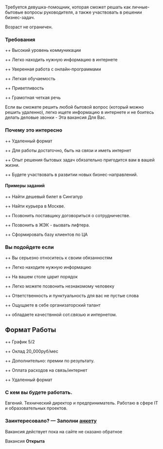 
Требуется девушка-помощник, которая
сможет решать как личные-бытовые вопросы руководителя, а также
участвовать в решении бизнес-задач.

Возраст не ограничен.

### Требования

++ Высокий уровень коммуникации

++ Легко находить нужную информацию в интернете

++ Уверенная работа с онлайн-программами

++ Легкая обучаемость

++ Приветливость

++ Грамотная четкая речь

Если вы сможете решить любой бытовой вопрос (который можно решить удаленно), 
легко ищете информацию в интернете
и не боитесь делать деловые звонки - Эта вакансия Для Вас.
 
### Почему это интересно

++ Удаленный формат

++ Для работы достаточно, быть на связи и иметь интернет

++ Опыт решения бытовых задач обязательно пригодится вам в вашей жизни.

++ Будете участвовать в развитии новых бизнес-направлений.


#### Примеры заданий 

++ Найти дешевый билет в Сингапур

++ Найти курьера в Москве.

++ Позвонить поставщику договориться о сотрудничестве.

++ Позвонить в ЖЭК - вызвать лифтера.

++ Сформировать базу клиентов по ЦА

### Вы подойдете если

++ Вы серьезно относитесь к своим обязанностям

++ Легко находите нужную информацию

++ На вашем столе царит порядок

++ Легко можете позвонить незнакомому человекy

++ Ответственность и пунктуальность для вас не пустые слова

++ Ощущаете в себе организаторский талант

++ обладаете качествнной сот.связью и интернетом.


## Формат Работы

++ График 5/2

++ Оклад 20_000руб/мес 

++ Дополнительно: премии по результату.

++ Оплата расходов на связь/интернет 

++ Удаленный формат

### С кем вы будете работать.

Евгений. Технический директор и предприниматель.
Работаю в сфере IT и образовательных проектов. 

### Заинтересовало? &mdash; Заполни <a href="http://bit.ly/assistant-vacancy">анкету</a>

Вакансия действует пока на сайте не сказано обратное

Вакансия **Открыта**
